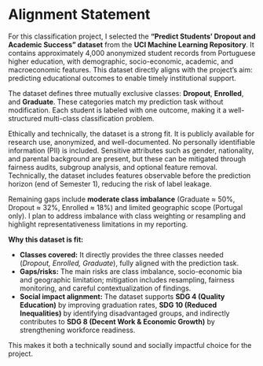 # Alignment Statement

For this classification project, I selected the **“Predict Students’ Dropout and Academic Success” dataset** from the **UCI Machine Learning Repository**. It contains approximately 4,000 anonymized student records from Portuguese higher education, with demographic, socio-economic, academic, and macroeconomic features. This dataset directly aligns with the project’s aim: predicting educational outcomes to enable timely institutional support.  

The dataset defines three mutually exclusive classes: **Dropout**, **Enrolled**, and **Graduate**. These categories match my prediction task without modification. Each student is labeled with one outcome, making it a well-structured multi-class classification problem.  

Ethically and technically, the dataset is a strong fit. It is publicly available for research use, anonymized, and well-documented. No personally identifiable information (PII) is included. Sensitive attributes such as gender, nationality, and parental background are present, but these can be mitigated through fairness audits, subgroup analysis, and optional feature removal. Technically, the dataset includes features observable before the prediction horizon (end of Semester 1), reducing the risk of label leakage.  

Remaining gaps include **moderate class imbalance** (Graduate ≈ 50%, Dropout ≈ 32%, Enrolled ≈ 18%) and limited geographic scope (Portugal only). I plan to address imbalance with class weighting or resampling and highlight representativeness limitations in my reporting.  

**Why this dataset is fit:**  
- **Classes covered:** It directly provides the three classes needed (*Dropout, Enrolled, Graduate*), fully aligned with the prediction task.  
- **Gaps/risks:** The main risks are class imbalance, socio-economic bia and geographic limitation; mitigation includes resampling, fairness monitoring, and careful contextualization of findings.  
- **Social impact alignment:** The dataset supports **SDG 4 (Quality Education)** by improving graduation rates, **SDG 10 (Reduced Inequalities)** by identifying disadvantaged groups, and indirectly contributes to **SDG 8 (Decent Work & Economic Growth)** by strengthening workforce readiness.  

This makes it both a technically sound and socially impactful choice for the project.
